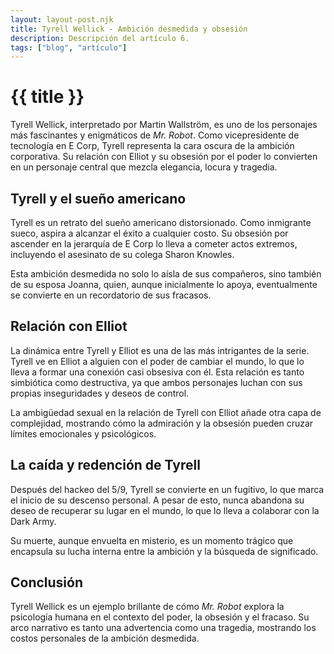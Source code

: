 ```yaml
---
layout: layout-post.njk
title: Tyrell Wellick - Ambición desmedida y obsesión
description: Descripción del artículo 6.
tags: ["blog", "artículo"]
---
```


# {{ title }}

Tyrell Wellick, interpretado por Martin Wallström, es uno de los personajes más fascinantes y enigmáticos de *Mr. Robot*. Como vicepresidente de tecnología en E Corp, Tyrell representa la cara oscura de la ambición corporativa. Su relación con Elliot y su obsesión por el poder lo convierten en un personaje central que mezcla elegancia, locura y tragedia.

## Tyrell y el sueño americano

Tyrell es un retrato del sueño americano distorsionado. Como inmigrante sueco, aspira a alcanzar el éxito a cualquier costo. Su obsesión por ascender en la jerarquía de E Corp lo lleva a cometer actos extremos, incluyendo el asesinato de su colega Sharon Knowles.

Esta ambición desmedida no solo lo aísla de sus compañeros, sino también de su esposa Joanna, quien, aunque inicialmente lo apoya, eventualmente se convierte en un recordatorio de sus fracasos.

## Relación con Elliot

La dinámica entre Tyrell y Elliot es una de las más intrigantes de la serie. Tyrell ve en Elliot a alguien con el poder de cambiar el mundo, lo que lo lleva a formar una conexión casi obsesiva con él. Esta relación es tanto simbiótica como destructiva, ya que ambos personajes luchan con sus propias inseguridades y deseos de control.

La ambigüedad sexual en la relación de Tyrell con Elliot añade otra capa de complejidad, mostrando cómo la admiración y la obsesión pueden cruzar límites emocionales y psicológicos.

## La caída y redención de Tyrell

Después del hackeo del 5/9, Tyrell se convierte en un fugitivo, lo que marca el inicio de su descenso personal. A pesar de esto, nunca abandona su deseo de recuperar su lugar en el mundo, lo que lo lleva a colaborar con la Dark Army.

Su muerte, aunque envuelta en misterio, es un momento trágico que encapsula su lucha interna entre la ambición y la búsqueda de significado.

## Conclusión

Tyrell Wellick es un ejemplo brillante de cómo *Mr. Robot* explora la psicología humana en el contexto del poder, la obsesión y el fracaso. Su arco narrativo es tanto una advertencia como una tragedia, mostrando los costos personales de la ambición desmedida.